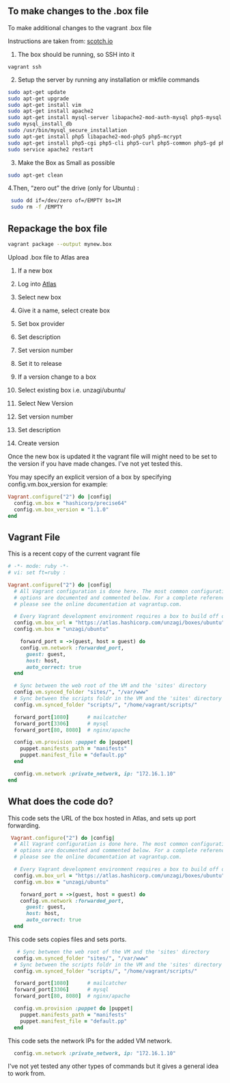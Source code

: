 
 To make changes to the .box file
 -----------------------------

 To make additional changes to the vagrant .box file

 Instructions are taken from: [scotch.io](https://scotch.io/tutorials/how-to-create-a-vagrant-base-box-from-an-existing-one)

 1. The box should be running, so SSH into it

 ```
 vagrant ssh
```
 2. Setup the server by running any installation or mkfile commands
 ```bash
 sudo apt-get update
 sudo apt-get upgrade
 sudo apt-get install vim
 sudo apt-get install apache2
 sudo apt-get install mysql-server libapache2-mod-auth-mysql php5-mysql
 sudo mysql_install_db
 sudo /usr/bin/mysql_secure_installation
 sudo apt-get install php5 libapache2-mod-php5 php5-mcrypt
 sudo apt-get install php5-cgi php5-cli php5-curl php5-common php5-gd php5-mysql
 sudo service apache2 restart
```
 3. Make the Box as Small as possible
 ```bash
 sudo apt-get clean
```
4.Then, “zero out” the drive (only for Ubuntu) :
 ```bash
  sudo dd if=/dev/zero of=/EMPTY bs=1M
  sudo rm -f /EMPTY
```

Repackage the box file
----------------------
```bash
vagrant package --output mynew.box
```

Upload .box file to Atlas area

1. If a new box

  1. Log into [Atlas](https://atlas.hashicorp.com/vagrant)

  2. Select new box

  3. Give it a name, select create box

  4. Set box provider

  5. Set description

  6. Set version number

  7. Set it to release

2. If a version change to a box

  1. Select existing box i.e. unzagi/ubuntu/

  2. Select New Version

  3. Set version number

  4. Set description

  5. Create version

Once the new box is updated it the vagrant file will might need to be set to the version if you have made changes. I've not yet tested this.

You may specify an explicit version of a box by specifying config.vm.box_version for example:

```ruby
Vagrant.configure("2") do |config|
  config.vm.box = "hashicorp/precise64"
  config.vm.box_version = "1.1.0"
end
```
Vagrant File
--------------

This is a recent copy of the current vagrant file

```ruby
# -*- mode: ruby -*-
# vi: set ft=ruby :

Vagrant.configure("2") do |config|
  # All Vagrant configuration is done here. The most common configuration
  # options are documented and commented below. For a complete reference,
  # please see the online documentation at vagrantup.com.

  # Every Vagrant development environment requires a box to build off of.
  config.vm.box_url = "https://atlas.hashicorp.com/unzagi/boxes/ubuntu"
  config.vm.box = "unzagi/ubuntu"

    forward_port = ->(guest, host = guest) do
    config.vm.network :forwarded_port,
      guest: guest,
      host: host,
      auto_correct: true
  end

  # Sync between the web root of the VM and the 'sites' directory
  config.vm.synced_folder "sites/", "/var/www"
  # Sync between the scripts foldr in the VM and the 'sites' directory
  config.vm.synced_folder "scripts/", "/home/vagrant/scripts/"

  forward_port[1080]      # mailcatcher
  forward_port[3306]      # mysql
  forward_port[80, 8080]  # nginx/apache

  config.vm.provision :puppet do |puppet|
    puppet.manifests_path = "manifests"
    puppet.manifest_file = "default.pp"
  end

  config.vm.network :private_network, ip: "172.16.1.10"
end
```
What does the code do?
----------------------

This code sets the URL of the box hosted in Atlas, and sets up port forwarding.

```ruby
 Vagrant.configure("2") do |config|
  # All Vagrant configuration is done here. The most common configuration
  # options are documented and commented below. For a complete reference,
  # please see the online documentation at vagrantup.com.

  # Every Vagrant development environment requires a box to build off of.
  config.vm.box_url = "https://atlas.hashicorp.com/unzagi/boxes/ubuntu"
  config.vm.box = "unzagi/ubuntu"

    forward_port = ->(guest, host = guest) do
    config.vm.network :forwarded_port,
      guest: guest,
      host: host,
      auto_correct: true
  end
```

This code sets copies files and sets ports.
```ruby
   # Sync between the web root of the VM and the 'sites' directory
  config.vm.synced_folder "sites/", "/var/www"
  # Sync between the scripts foldr in the VM and the 'sites' directory
  config.vm.synced_folder "scripts/", "/home/vagrant/scripts/"

  forward_port[1080]      # mailcatcher
  forward_port[3306]      # mysql
  forward_port[80, 8080]  # nginx/apache

  config.vm.provision :puppet do |puppet|
    puppet.manifests_path = "manifests"
    puppet.manifest_file = "default.pp"
  end
 ```

This code sets the network IPs for the added VM network.

```ruby
  config.vm.network :private_network, ip: "172.16.1.10"
```

I've not yet tested any other types of commands but it gives a general idea to work from.
